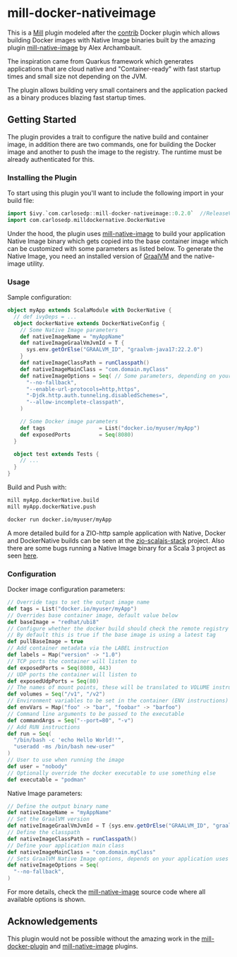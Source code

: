 # mill-docker-nativeimage

This is a [Mill][mill] plugin modeled after the [contrib][docker-plugin] Docker plugin which allows building Docker images with Native Image binaries built by the amazing plugin [mill-native-image][mill-native-image] by Alex Archambault.

The inspiration came from Quarkus framework which generates applications that are cloud native and "Container-ready" with fast startup times and small size not depending on the JVM.

The plugin allows building very small containers and the application packed as a binary produces blazing fast startup times.

## Getting Started

The plugin provides a trait to configure the native build and container image, in addition there are two commands, one for building the Docker image and another to push the image to the registry. The runtime must be already authenticated for this.

### Installing the Plugin

To start using this plugin you'll want to include the following import in your build file:

```scala
import $ivy.`com.carlosedp::mill-docker-nativeimage::0.2.0`  //ReleaseVerMill
import com.carlosedp.milldockernative.DockerNative
```

Under the hood, the plugin uses [mill-native-image][mill-native-image] to build your application Native Image binary which gets copied into the base container image which can be customized with some parameters as listed below. To generate the Native Image, you need an installed version of [GraalVM][graalvm-install] and the native-image utility.

### Usage

Sample configuration:

```scala
object myApp extends ScalaModule with DockerNative {
  // def ivyDeps = ...
  object dockerNative extends DockerNativeConfig {
    // Some Native Image parameters
    def nativeImageName = "myAppName"
    def nativeImageGraalVmJvmId = T {
      sys.env.getOrElse("GRAALVM_ID", "graalvm-java17:22.2.0")
    }
    def nativeImageClassPath = runClasspath()
    def nativeImageMainClass = "com.domain.myClass"
    def nativeImageOptions = Seq( // Some parameters, depending on your application
      "--no-fallback",
      "--enable-url-protocols=http,https",
      "-Djdk.http.auth.tunneling.disabledSchemes=",
      "--allow-incomplete-classpath",
    )

    // Some Docker image parameters
    def tags                 = List("docker.io/myuser/myApp")
    def exposedPorts         = Seq(8080)
  }

  object test extends Tests {
    // ...
  }
}
```

Build and Push with:

```sh
mill myApp.dockerNative.build
mill myApp.dockerNative.push

docker run docker.io/myuser/myApp
```

A more detailed build for a ZIO-http sample application with Native, Docker and DockerNative builds can be seen at the [zio-scalajs-stack][zio-scalajs-stack-build] project. Also there are some bugs running a Native Image binary for a Scala 3 project as seen [here][nativeimage-bug].

### Configuration

Docker image configuration parameters:

```scala
// Override tags to set the output image name
def tags = List("docker.io/myuser/myApp")
// Overrides base container image, default value below
def baseImage = "redhat/ubi8"
// Configure whether the docker build should check the remote registry for a new version of the base image before building.
// By default this is true if the base image is using a latest tag
def pullBaseImage = true
// Add container metadata via the LABEL instruction
def labels = Map("version" -> "1.0")
// TCP ports the container will listen to
def exposedPorts = Seq(8080, 443)
// UDP ports the container will listen to
def exposedUdpPorts = Seq(80)
// The names of mount points, these will be translated to VOLUME instructions
def volumes = Seq("/v1", "/v2")
// Environment variables to be set in the container (ENV instructions)
def envVars = Map("foo" -> "bar", "foobar" -> "barfoo")
// Command line arguments to be passed to the executable
def commandArgs = Seq("--port=80", "-v")
// Add RUN instructions
def run = Seq(
  "/bin/bash -c 'echo Hello World!'",
  "useradd -ms /bin/bash new-user"
)
// User to use when running the image
def user = "nobody"
// Optionally override the docker executable to use something else
def executable = "podman"
```

Native Image parameters:

```scala
// Define the output binary name
def nativeImageName = "myAppName"
// Set the GraalVM version
def nativeImageGraalVmJvmId = T {sys.env.getOrElse("GRAALVM_ID", "graalvm-java17:22.2.0")}
// Define the classpath
def nativeImageClassPath = runClasspath()
// Define your application main class
def nativeImageMainClass = "com.domain.myClass"
// Sets GraalVM Native Image options, depends on your application uses
def nativeImageOptions = Seq(
  "--no-fallback",
)
```

For more details, check the [mill-native-image][mill-native-image-src] source code where all available options is shown.

## Acknowledgements

This plugin would not be possible without the amazing work in the [mill-docker-plugin][docker-plugin] and [mill-native-image][mill-native-image] plugins.


[mill]: https://com-lihaoyi.github.io/mill/mill/Intro_to_Mill.html
[docker-plugin]: https://com-lihaoyi.github.io/mill/mill/Plugin_Docker.html
[mill-native-image]: https://github.com/alexarchambault/mill-native-image
[mill-native-image-src]: https://github.com/alexarchambault/mill-native-image/blob/master/plugin/src/io/github/alexarchambault/millnativeimage/NativeImage.scala
[graalvm-install]: https://www.graalvm.org/22.1/reference-manual/native-image/
[zio-scalajs-stack-build]: https://github.com/carlosedp/zio-scalajs-stack/blob/5c9e2817480ba7ef263770108197a36ff493dea7/build.sc#L51
[nativeimage-bug]: https://github.com/carlosedp/zio-scalajs-stack/issues/8
